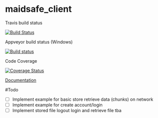 # maidsafe_client

Travis build status

[![Build Status](https://travis-ci.org/dirvine/maidsafe_client.svg?branch=master)](https://travis-ci.org/dirvine/maidsafe_client)

Appveyor build status (Windows)

[![Build status](https://ci.appveyor.com/api/projects/status/kp7liadkt0uwm7fs?svg=true)](https://ci.appveyor.com/project/dirvine/maidsafe-client)

Code Coverage

[![Coverage Status](https://coveralls.io/repos/dirvine/maidsafe_client/badge.svg?branch=master)](https://coveralls.io/r/dirvine/maidsafe_client?branch=master)

[Documentation](http://dirvine.github.io/maidsafe_client/)

#Todo
- [ ] Implement example for basic store retrieve data (chunks) on network
- [ ] Implement example for create account/login 
- [ ] Implement stored file logout login and retrieve file 
tba
